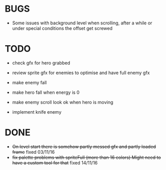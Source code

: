BUGS
====

* Some issues with background level when scrolling, after a while or under special
conditions the offset get screwed

TODO
====

* check gfx for hero grabbed
* review sprite gfx for enemies to optimise and have full enemy gfx

* make enemy fall
* make hero fall when energy is 0
* make enemy scroll look ok when hero is moving

* implement knife enemy

DONE
====

* ~~On level start there is somehow partly messed gfx and partly loaded frame~~ fixed 03/11/16
* ~~fix palette problems with spriteFull (more than 16 colors) Might need to have a custom tool for that~~ fixed 14/11/16

